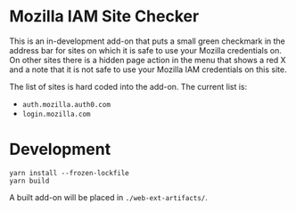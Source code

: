 # Mozilla IAM Site Checker

This is an in-development add-on that puts a small green checkmark in the
address bar for sites on which it is safe to use your Mozilla credentials on.
On other sites there is a hidden page action in the menu that shows a red X
and a note that it is not safe to use your Mozilla IAM credentials on this
site.

The list of sites is hard coded into the add-on. The current list is:

* `auth.mozilla.auth0.com`
* `login.mozilla.com`

# Development

```
yarn install --frozen-lockfile
yarn build
```

A built add-on will be placed in `./web-ext-artifacts/`.